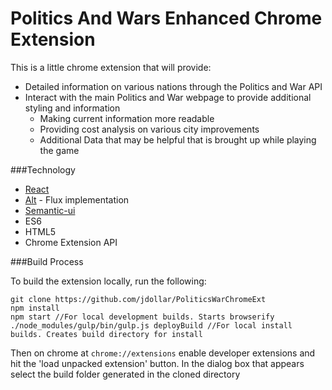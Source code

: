 # Politics And Wars Enhanced Chrome Extension

This is a little chrome extension that will provide:
* Detailed information on various nations through the Politics and War API
* Interact with the main Politics and War webpage to provide additional styling and information
  * Making current information more readable
  * Providing cost analysis on various city improvements
  * Additional Data that may be helpful that is brought up while playing the game
  
###Technology
* [React](https://facebook.github.io/react/)
* [Alt](http://alt.js.org/) - Flux implementation
* [Semantic-ui](http://react.semantic-ui.com/)
* ES6
* HTML5
* Chrome Extension API

###Build Process

To build the extension locally, run the following:

```
git clone https://github.com/jdollar/PoliticsWarChromeExt
npm install
npm start //For local development builds. Starts browserify
./node_modules/gulp/bin/gulp.js deployBuild //For local install builds. Creates build directory for install
```

Then on chrome at `chrome://extensions` enable developer extensions and hit the 'load unpacked extension' button.
In the dialog box that appears select the build folder generated in the cloned directory
